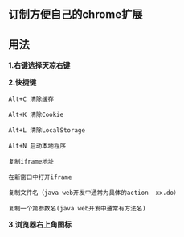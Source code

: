 ## 订制方便自己的chrome扩展

用法
-----
**1.右键选择天凉右键**

**2.快捷键**

	Alt+C 清除缓存

	Alt+K 清除Cookie

	Alt+L 清除LocalStorage

	Alt+N 启动本地程序

	复制iframe地址

	在新窗口中打开iframe

	复制文件名（java web开发中通常为具体的action  xx.do）

	复制一个第参数名(java web开发中通常有方法名)


**3.浏览器右上角图标**

